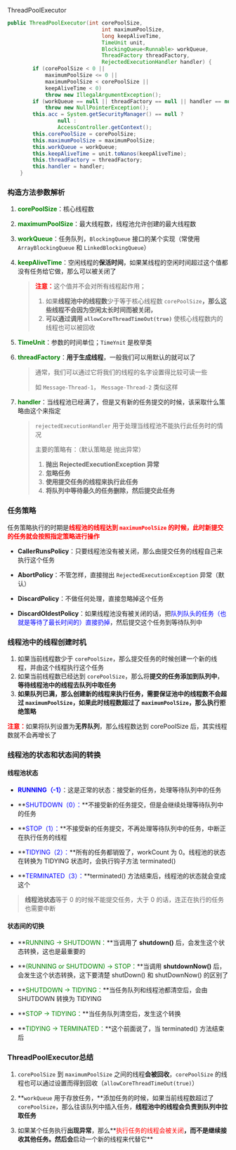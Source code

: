 ThreadPoolExecutor



```java
public ThreadPoolExecutor(int corePoolSize,
                              int maximumPoolSize,
                              long keepAliveTime,
                              TimeUnit unit,
                              BlockingQueue<Runnable> workQueue,
                              ThreadFactory threadFactory,
                              RejectedExecutionHandler handler) {
        if (corePoolSize < 0 ||
            maximumPoolSize <= 0 ||
            maximumPoolSize < corePoolSize ||
            keepAliveTime < 0)
            throw new IllegalArgumentException();
        if (workQueue == null || threadFactory == null || handler == null)
            throw new NullPointerException();
        this.acc = System.getSecurityManager() == null ?
                null :
                AccessController.getContext();
        this.corePoolSize = corePoolSize;
        this.maximumPoolSize = maximumPoolSize;
        this.workQueue = workQueue;
        this.keepAliveTime = unit.toNanos(keepAliveTime);
        this.threadFactory = threadFactory;
        this.handler = handler;
    }
```

### 构造方法参数解析

1. **<font color=green>corePoolSize</font>**：核心线程数

2. **<font color=green>maximumPoolSize</font>**：最大线程数，线程池允许创建的最大线程数

3. **<font color=green>workQueue</font>**：任务队列，`BlockingQueue` 接口的某个实现（常使用 `ArrayBlockingQueue` 和 `LinkedBlockingQueue`）

4. **<font color=green>keepAliveTime</font>**：空闲线程的**保活时间**，如果某线程的空闲时间超过这个值都没有任务给它做，那么可以被关闭了

   > <font color=red>**注意：**</font>这个值并不会对所有线程起作用；
   >
   > 1. 如果**线程池中的线程数**少于等于核心线程数 `corePoolSize`**，那么这些线程不会因为空闲太长时间而被关闭，**
   > 2. **可以通过调用 `allowCoreThreadTimeOut(true)`** 使核心线程数内的线程也可以被回收

5. **<font color=green>TimeUnit</font>**：参数的时间单位；`TimeYnit` 是枚举类

6. **<font color=green>threadFactory</font>**：**用于生成线程**，一般我们可以用默认的就可以了

   > 通常，我们可以通过它将我们的线程的名字设置得比较可读一些
   >
   > 如 `Message-Thread-1`， `Message-Thread-2` 类似这样

7. **<font color=green>handler</font>**：当线程池已经满了，但是又有新的任务提交的时候，该采取什么策略由这个来指定

   >  `rejectedExecutionHandler` 用于处理当线程池不能执行此任务时的情况
   >
   > 主要的策略有：（默认策略是 抛出异常）
   >
   > 1. **抛出 RejectedExecutionException 异常**
   > 2. **忽略任务**
   > 3. **使用提交任务的线程来执行此任务**
   > 4. **将队列中等待最久的任务删除，然后提交此任务**



### 任务策略

​		任务策略执行的时期是<font color=red>**线程池的线程达到 `maximumPoolSize` 的时候，此时新提交的任务就会按照指定策略进行操作**</font>

- **CallerRunsPolicy**：只要线程池没有被关闭，那么由提交任务的线程自己来执行这个任务

  

- **AbortPolicy**：不管怎样，直接抛出 `RejectedExecutionException` 异常（默认）

  

- **DiscardPolicy**：不做任何处理，直接忽略掉这个任务

  

- **DiscardOldestPolicy**：如果线程池没有被关闭的话，把<font color=blue>队列队头的任务（也就是等待了最长时间的）直接扔掉</font>，然后提交这个任务到等待队列中



### 线程池中的线程创建时机

1. 如果当前线程数少于 `corePoolSize`，那么提交任务的时候创建一个新的线程，并由这个线程执行这个任务
2. 如果当前线程数已经达到 `corePoolSize`，那么将**提交的任务添加到队列中**，**等待线程池中的线程去队列中取任务**
3. **如果队列已满，那么创建新的线程来执行任务，需要保证池中的线程数不会超过 `maximumPoolSize`，如果此时线程数超过了 `maximumPoolSize`，那么执行拒绝策略**



<font color=red>**注意：**</font>如果将队列设置为**无界队列**，那么线程数达到 corePoolSize 后，其实线程数就不会再增长了



### 线程池的状态和状态间的转换

#### 线程池状态

- **<font color=blue>RUNNING（-1）</font>**：这是正常的状态：接受新的任务，处理等待队列中的任务

- **<font color=blue>SHUTDOWN（0）：</font>**不接受新的任务提交，但是会继续处理等待队列中的任务

-  **<font color=blue>STOP（1）：</font>**不接受新的任务提交，不再处理等待队列中的任务，中断正在执行任务的线程

- **<font color=blue>TIDYING（2）：</font>**所有的任务都销毁了，workCount 为 0。线程池的状态在转换为 TIDYING 状态时，会执行钩子方法 terminated()

- **<font color=blue>TERMINATED（3）：</font>**terminated() 方法结束后，线程池的状态就会变成这个

> **线程池状态**等于 0 的时候不能提交任务，大于 0 的话，连正在执行的任务也需要中断

#### 状态间的切换

- **<font color=green>RUNNING -> SHUTDOWN：</font>**当调用了 **shutdown()** 后，会发生这个状态转换，这也是最重要的

-  **<font color=green>(RUNNING or SHUTDOWN) -> STOP：</font>**当调用 **shutdownNow()** 后，会发生这个状态转换，这下要清楚 shutDown() 和 shutDownNow() 的区别了

- **<font color=green>SHUTDOWN -> TIDYING：</font>**当任务队列和线程池都清空后，会由 SHUTDOWN 转换为 TIDYING

- **<font color=green>STOP -> TIDYING：</font>**当任务队列清空后，发生这个转换

- **<font color=green>TIDYING -> TERMINATED：</font>**这个前面说了，当 terminated() 方法结束后



### ThreadPoolExecutor总结

1. `corePoolSize` 到 `maximumPoolSize` 之间的线程**会被回收**，`corePoolSize`  的线程也可以通过设置而得到回收（`allowCoreThreadTimeOut(true)`）

2. **`workQueue` 用于存放任务，**添加任务的时候，如果当前线程数超过了 `corePoolSize`，那么往该队列中插入任务，**线程池中的线程会负责到队列中拉取任务**

3. 如果某个任务执行**出现异常**，那么**<font color=red>执行任务的线程会被关闭</font>**，而不是继续接收其他任务。然后会**启动一个新的线程来代替它**